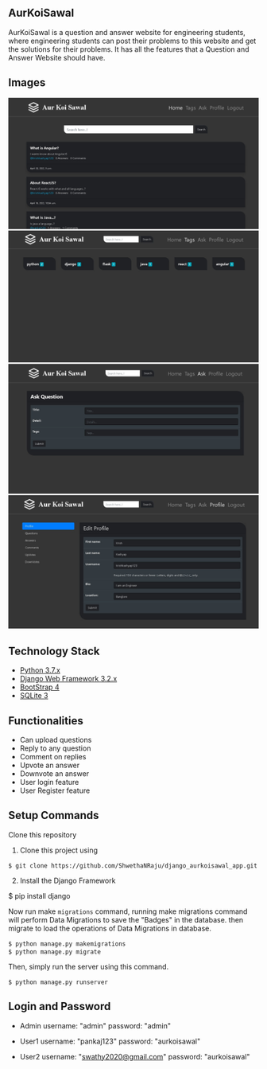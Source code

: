 ## AurKoiSawal

AurKoiSawal is a question and answer website for engineering students, where engineering students can post their problems to this website and get the solutions for their problems.
It has all the features that a Question and Answer Website should have.


## Images

<img src="/images/img1.jpg">
<img src="/images/img2.jpg">
<img src="/images/img3.jpg">
<img src="/images/img4.jpg">

## Technology Stack

* [Python 3.7.x](https://www.python.org/)
* [Django Web Framework 3.2.x](https://www.djangoproject.com/)
* [BootStrap 4](https://getbootstrap.com/)
* [SQLite 3](https://www.sqlite.org/index.html)


## Functionalities


* Can upload questions
* Reply to any question
* Comment on replies
* Upvote an answer
* Downvote an answer
* User login feature
* User Register feature


## Setup Commands

Clone this repository

1. Clone this project using
````
$ git clone https://github.com/ShwethaNRaju/django_aurkoisawal_app.git
````
2. Install the Django Framework

$ pip install django

Now run make <code>migrations</code> command, running make migrations command will perform Data Migrations to save the "Badges" in the database.
then migrate to load the operations of Data Migrations in database.
````
$ python manage.py makemigrations
$ python manage.py migrate
````

Then, simply run the server using this command.
````
$ python manage.py runserver
````

## Login and Password

* Admin
username: "admin"
password: "admin"

* User1
username: "pankaj123"
password: "aurkoisawal"

* User2 
username: "swathy2020@gmail.com"
password: "aurkoisawal"
